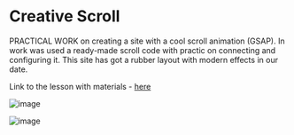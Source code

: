 # Creative Scroll

PRACTICAL WORK on creating a site with a cool scroll animation (GSAP). In work was used a ready-made scroll code with practic on connecting and configuring  it.
This site has got a rubber layout with modern effects in our date.

Link to the lesson with materials - <a href="https://webdesign-master.ru/blog/html-css/creative-scroll-website.html">here</a>

![image](https://github.com/0trava/Site_CreativeScroll/assets/102797527/9a4c8fd8-a16e-4e69-81f9-6cdbe6138110)

![image](https://github.com/0trava/Site_CreativeScroll/assets/102797527/74668bb5-adaf-4c35-8a31-94ae7ae4455d)

